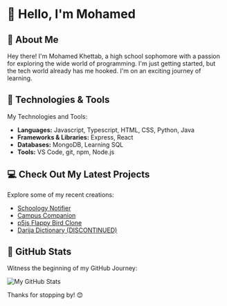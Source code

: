 # 👋 Hello, I'm Mohamed

## 🚀 About Me

Hey there! I'm Mohamed Khettab, a high school sophomore with a passion for exploring the wide world of programming. I'm just getting started, but the tech world already has me hooked. I'm on an exciting journey of learning.

## 🔧 Technologies & Tools

My Technologies and Tools:

- **Languages:** Javascript, Typescript, HTML, CSS, Python, Java
- **Frameworks & Libraries:** Express, React
- **Databases:** MongoDB, Learning SQL
- **Tools:** VS Code, git, npm, Node.js

## 💻 Check Out My Latest Projects

Explore some of my recent creations:

- [Schoology Notifier](https://github.com/mohamed-khettab/schoology-notifier)
- [Campus Companion](https://github.com/mohamed-khettab/campus-companion)
- [p5js Flappy Bird Clone](https://github.com/mohamed-khettab/flappy-bird-p5js)
- [Darija Dictionary (DISCONTINUED)](https://github.com/mohamed-khettab/darija-dictionary) 

## 🌟 GitHub Stats

Witness the beginning of my GitHub Journey:

![My GitHub Stats](https://github-readme-stats.vercel.app/api?username=mohamed-khettab&show_icons=true&theme=radical)

Thanks for stopping by! 😊

